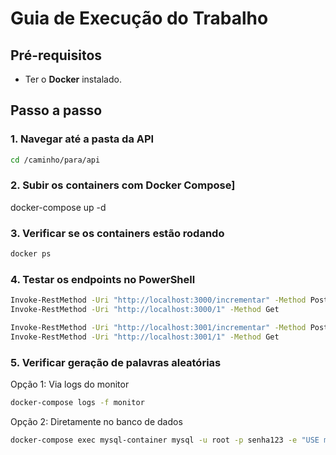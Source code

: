 # Guia de Execução do Trabalho

## Pré-requisitos
- Ter o **Docker** instalado.

## Passo a passo

### 1. Navegar até a pasta da API
```bash
cd /caminho/para/api
```
### 2. Subir os containers com Docker Compose]

docker-compose up -d

### 3. Verificar se os containers estão rodando
```bash
docker ps
```
### 4. Testar os endpoints no PowerShell
```bash
Invoke-RestMethod -Uri "http://localhost:3000/incrementar" -Method Post
Invoke-RestMethod -Uri "http://localhost:3000/1" -Method Get

Invoke-RestMethod -Uri "http://localhost:3001/incrementar" -Method Post
Invoke-RestMethod -Uri "http://localhost:3001/1" -Method Get
```
### 5. Verificar geração de palavras aleatórias

Opção 1: Via logs do monitor
```bash
docker-compose logs -f monitor
```
Opção 2: Diretamente no banco de dados
```bash
docker-compose exec mysql-container mysql -u root -p senha123 -e "USE meuapp; SELECT * FROM eventos;"
```

